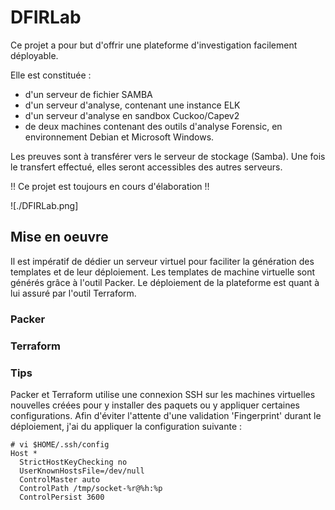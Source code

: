 # DFIRLab


Ce projet a pour but d'offrir une plateforme d'investigation facilement déployable.

Elle est constituée :
* d'un serveur de fichier SAMBA
* d'un serveur d'analyse, contenant une instance ELK
* d'un serveur d'analyse en sandbox Cuckoo/Capev2
* de deux machines contenant des outils d'analyse Forensic, en environnement Debian et Microsoft Windows.

Les preuves sont à transférer vers le serveur de stockage (Samba). 
Une fois le transfert effectué, elles seront accessibles des autres serveurs.

!! Ce projet est toujours en cours d'élaboration !! 

![./DFIRLab.png]

## Mise en oeuvre

Il est impératif de dédier un serveur virtuel pour faciliter la génération des templates et de leur déploiement.
Les templates de machine virtuelle sont générés grâce à l'outil Packer.
Le déploiement de la plateforme est quant à lui assuré par l'outil Terraform.

### Packer


### Terraform

### Tips

Packer et Terraform utilise une connexion SSH sur les machines virtuelles nouvelles créées pour y installer des paquets ou y appliquer certaines configurations. Afin d'éviter l'attente d'une validation 'Fingerprint' durant le déploiement, j'ai du appliquer la configuration suivante :

```
# vi $HOME/.ssh/config 
Host *
  StrictHostKeyChecking no
  UserKnownHostsFile=/dev/null
  ControlMaster auto
  ControlPath /tmp/socket-%r@%h:%p
  ControlPersist 3600
```
